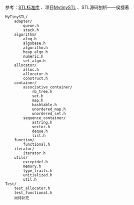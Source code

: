 参考：[STL标准库](https://github.com/steveLauwh/SGI-STL/tree/master/The%20Annotated%20STL%20Sources%20V3.3) 、项目[MytinySTL](https://github.com/Alinshans/MyTinySTL) 
、STL源码刨析——侯捷著
```
MyTinySTL/
    adapter/
        queue.h
        stack.h
    algorithm/
        alog.h
        algobase.h
        algorithm.h
        heap_algo.h
        numeric.h
        set_algo.h
    allocator/
        alloc.h
        allocator.h
        construct.h
    container/
        associative_container/
            rb_tree.h
            set.h
            map.h
            hashtable.h
            unordered_map.h
            unordered_set.h
        sequence_container/
            astring.h
            vector.h
            deque.h
            list.h
    function/
        functional.h
    iterator/
        iterator.h
    utils/
        exceptdef.h
        memory.h
        type_traits.h
        unitialized.h
        util.h
Test/
    test_allocator.h
    test_functional.h
    尚待补充
```
